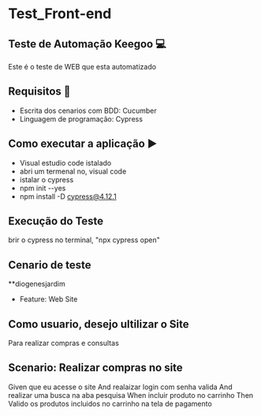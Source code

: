 # Test_Front-end

## Teste de Automação Keegoo :computer:

Este é o teste de WEB que esta automatizado

##  Requisitos :book:

 * Escrita dos cenarios com BDD: Cucumber
 * Linguagem de programação: Cypress

 ## Como executar a aplicação :arrow_forward:
  * Visual estudio code istalado
  * abri um termenal no, visual code
  * istalar o cypress 
  * npm init --yes
  * npm install -D cypress@4.12.1
  
 ## Execução do Teste
   brir o cypress no terminal, "npx cypress open"
   
 ## Cenario de teste
 **diogenesjardim
* Feature:  Web Site

## Como usuario, desejo ultilizar o Site
   Para realizar compras e consultas

## Scenario: Realizar compras no site
   Given que eu acesse o site
   And realaizar login com senha valida
   And realizar uma busca na aba pesquisa
   When incluir produto no carrinho
  Then Valido os produtos incluidos no carrinho na tela de pagamento
   




